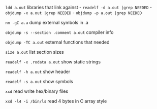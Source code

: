 `ldd a.out` libraries that link against
    - `readelf -d a.out |grep NEEDED`
	- `objdump -x a.out |grep NEEDED`
	- `objdump -p a.out |grep NEEDED`


`nm -gC a.a` dump external symbols in .a

`objdump -s --section .comment a.out` compiler info

`objdump -TC a.out` external functions that needed

`size a.out` list section sizes

`readelf -x .rodata a.out` show static strings

`readelf -h a.out` show header

`readelf -s a.out` show symbols

`xxd` read write hex/binary files

`xxd -l4 -i /bin/ls` read 4 bytes in C array style

